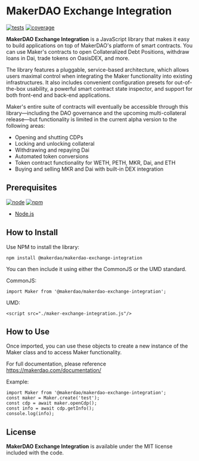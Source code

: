 # MakerDAO Exchange Integration

[![tests][tests]][tests-url]
[![coverage][cover]][cover-url]

**MakerDAO Exchange Integration** is a JavaScript library that makes it easy to build applications on top of MakerDAO's platform of smart contracts. You can use Maker's contracts to open Collateralized Debt Positions, withdraw loans in Dai, trade tokens on OasisDEX, and more.

The library features a pluggable, service-based architecture, which allows users maximal control when integrating the Maker functionality into existing infrastructures. It also includes convenient configuration presets for out-of-the-box usability, a powerful smart contract state inspector, and support for both front-end and back-end applications.

Maker's entire suite of contracts will eventually be accessible through this library—including the DAO governance and the upcoming multi-collateral release—but functionality is limited in the current alpha version to the following areas:

* Opening and shutting CDPs
* Locking and unlocking collateral
* Withdrawing and repaying Dai
* Automated token conversions
* Token contract functionality for WETH, PETH, MKR, Dai, and ETH
* Buying and selling MKR and Dai with built-in DEX integration


## Prerequisites

[![node][node]][node-url]
[![npm][npm]][npm-url]

- [Node.js](http://es6-features.org)


## How to Install

Use NPM to install the library:
```
npm install @makerdao/makerdao-exchange-integration
```

You can then include it using either the CommonJS or the UMD standard.

CommonJS:
```
import Maker from '@makerdao/makerdao-exchange-integration';
```

UMD:
```
<script src="./maker-exchange-integration.js"/>
```


## How to Use

Once imported, you can use these objects to create a new instance of the Maker class and to access Maker functionality.

For full documentation, please reference https://makerdao.com/documentation/

Example:
```
import Maker from '@makerdao/makerdao-exchange-integration';
const maker = Maker.create('test');
const cdp = await maker.openCdp();
const info = await cdp.getInfo();
console.log(info);
```

## License

**MakerDAO Exchange Integration** is available under the MIT license included with the code.


[npm]: https://img.shields.io/badge/npm-5.3.0-blue.svg
[npm-url]: https://npmjs.com/

[node]: https://img.shields.io/node/v/webpack-es6-boilerplate.svg
[node-url]: https://nodejs.org

[tests]: http://img.shields.io/travis/jluccisano/webpack-es6-boilerplate.svg
[tests-url]: https://travis-ci.org/jluccisano/webpack-es6-boilerplate

[cover]: https://codecov.io/gh/jluccisano/webpack-es6-boilerplate/branch/master/graph/badge.svg
[cover-url]: https://codecov.io/gh/jluccisano/webpack-es6-boilerplate

